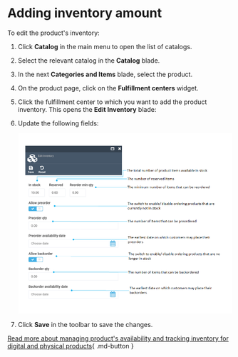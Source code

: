﻿# Adding inventory amount

To edit the product's inventory:

1. Click **Catalog** in the main menu to open the list of catalogs.
1. Select the relevant catalog in the **Catalog** blade.
1. In the next **Categories and Items** blade, select the product.
1. On the product page, click on the **Fulfillment centers** widget.
1. Click the fulfillment center to which you want to add the product inventory. This opens the **Edit Inventory** blade:
1. Update the following fields:

	![Edit inventory](media/edit-inventory.png) 

1. Click **Save** in the toolbar to save the changes.


[Read more about managing product's availability and tracking inventory for digital and physical products](../catalog/setting-product-availability.md){ .md-button }



